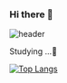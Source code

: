 ### Hi there 👋

<!--
**h2s0/h2s0** is a ✨ _special_ ✨ repository because its `README.md` (this file) appears on your GitHub profile.

Here are some ideas to get you started:

- 🔭 I’m currently working on ...
- 🌱 I’m currently learning ...
- 👯 I’m looking to collaborate on ...
- 🤔 I’m looking for help with ...
- 💬 Ask me about ...
- 📫 How to reach me: ...
- 😄 Pronouns: ...
- ⚡ Fun fact: ...
-->

![header](https://capsule-render.vercel.app/api?type=Cylinder&color=auto&height=300&section=header&text=Heeso's%20repo&fontSize=90)

<div>Studying ...📝</div>




[![Top Langs](https://github-readme-stats.vercel.app/api/top-langs/?username=h2s0&langs_count=8)](https://github.com/h2s0/github-readme-stats)
